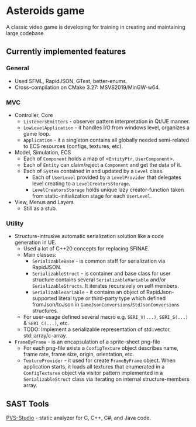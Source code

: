 # Asteroids game
A classic video game is developing for training in creating and maintaining large codebase

## Currently implemented features
### General
* Used SFML, RapidJSON, GTest, better-enums.
* Cross-compilation on CMake 3.27: MSVS2019/MinGW-w64.
### MVC
* Controller, Core
  * `ListenersEmitters` - observer pattern interpretation in Qt/UE manner.
  * `LowLevelApplication` - it handles I/O from windows level, organizes a game loop.
  * `Application` - it a singleton contains all globally needed semi-related to ECS resources (configs, textures, etc). 
* Model, Simulation, ECS
    * Each of `Component` holds a map of <`EntityPtr`, `UserComponent`>.
    * Each of `Entity` can claim/reject a `Component` and get the data of it.
    * Each of `System` contained in and updated by a `Level` class.
      * Each of `UserLevel` provided by a `LevelProvider` 
        that delegates level creating to a `LevelCreatorsStorage`.
      * `LevelCreatorsStorage` holds unique lazy creator-function 
        taken from static-initialization stage for each `UserLevel`.
* View, Menus and Layers
  * Still as a stub.
  
### Utility
* Structure-intrusive automatic serialization solution like a code generation in UE.
  * Used a lot of C++20 concepts for replacing SFINAE.
  * Main classes:
    * `SerializableBase` - is common staff for serialization via RapidJSON.
    * `SerializableStruct` - is container and base class for user structure 
      contains several `SerializableVariable` and/or `SerializableStructs`.
      It iterates recursively on self members.
    * `SerializableVariable` - it contains an object of RapidJson-supported literal type 
      or third-party type which defined fromJson/toJson in `GameJsonConversions`/`StdJsonConversions` structures.
  * For user-usage defined several macro e.g. `SERI_V(...)`, `SERI_S(...)` & `SERI_C(...)`, etc. 
  * TODO: Implement a serializable representation of std::vector, std::array/c-array.   
* `FrameByFrame` - is an encapsulation of a sprite-sheet png-file
  * For each png-file exists a `ConfigTexture` object describes name, frame rate, 
    frame size, origin, orientation, etc.
  * `TextureProvider` - it used for create `FrameByFrame` object. 
    When application starts, it loads all textures that enumerated in a `ConfigTextures` object 
    via visitor pattern implemented in a `SerializableStruct` class via iterating on internal structure-members array. 

## SAST Tools
[PVS-Studio](https://pvs-studio.com/pvs-studio/?utm_source=website&utm_medium=github&utm_campaign=open_source) - static analyzer for C, C++, C#, and Java code.
